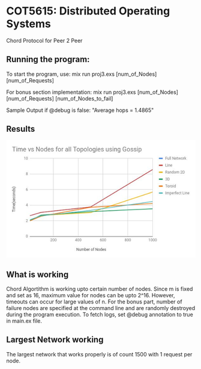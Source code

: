 # COT5615: Distributed Operating Systems
Chord Protocol for Peer 2 Peer

## Running the program:
To start the program, use:
mix run proj3.exs [num_of_Nodes] [num_of_Requests]

For bonus section implementation:
mix run proj3.exs [num_of_Nodes] [num_of_Requests] [num_of_Nodes_to_fail]

Sample Output if @debug is false:
"Average hops = 1.4865"

## Results
![Alt text](/DosProject2/graph.png)

## What is working
Chord Algortithm is working upto certain number of nodes. Since m is fixed and set as 16, maximum value for nodes can be upto 2^16. However, timeouts can occur for large values of n. 
For the bonus part, number of failure nodes are specified at the command line and are randomly destroyed during the program execution. 
To fetch logs, set @debug annotation to true in main.ex file.

## Largest Network working
The largest network that works properly is of count 1500 with 1 request per node.

